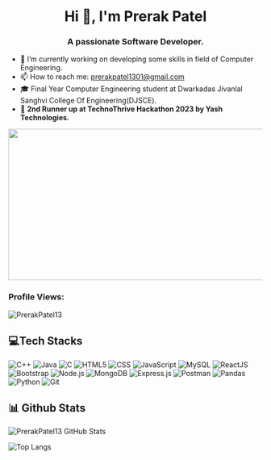
<h1 align="center">Hi 👋, I'm Prerak Patel</h1>
<h3 align="center">A passionate Software Developer.</h3>

- 🔭 I’m currently working on developing some skills in field of Computer Engineering.
- 📫 How to reach me: prerakpatel1301@gmail.com
- 🎓 Final Year Computer Engineering student at Dwarkadas Jivanlal Sanghvi College Of Engineering(DJSCE).
- 🥇 **2nd Runner up at TechnoThrive Hackathon 2023 by Yash Technologies.**

<div align="left">
  <img src="https://media.giphy.com/media/dWesBcTLavkZuG35MI/giphy.gif" width="600" height="300"/>
</div>

</p>
<h3 align="left">Profile Views:</h3>
<p align="left"> <img src="https://komarev.com/ghpvc/?username=PrerakPatel138&label=Profile%20views&color=0e75b6&style=flat" alt="PrerakPatel13" /> </p>

## :computer:Tech Stacks

![C++](https://img.shields.io/badge/-C++-00599C?style=flat-square&logo=c%2B%2B&logoColor=white)
![Java](https://img.shields.io/badge/-Java-007396?style=flat-square&logo=java&logoColor=white)
![C](https://img.shields.io/badge/-C-A8B9CC?style=flat-square&logo=C&logoColor=white)
![HTML5](https://img.shields.io/badge/html5-%23E34F26.svg?style=flat&logo=html5&logoColor=white)
![CSS](https://img.shields.io/badge/-CSS-1572B6?style=flat-square&logo=css3&logoColor=white)
![JavaScript](https://img.shields.io/badge/-JavaScript-F7DF1E?style=flat-square&logo=javascript&logoColor=black)
![MySQL](https://img.shields.io/badge/-MySQL-4479A1?style=flat-square&logo=mysql&logoColor=white)
![ReactJS](https://img.shields.io/badge/ReactJS-%2320232a.svg?style=flat&logo=react&logoColor=%2361DAFB)
![Bootstrap](https://img.shields.io/badge/bootstrap-%23563D7C.svg?style=flat&logo=bootstrap&logoColor=white)
![Node.js](https://img.shields.io/badge/node.js-339933?style=flat-square&logo=node.js&logoColor=white)
![MongoDB](https://img.shields.io/badge/mongodb-4EA94B?style=flat-square&logo=mongodb&logoColor=white)
![Express.js](https://img.shields.io/badge/express-000000?style=flat-square&logo=express&logoColor=white)
![Postman](https://img.shields.io/badge/postman-FF6C37?style=flat-square&logo=postman&logoColor=white)
![Pandas](https://img.shields.io/badge/pandas-2C2D72?style=flat-square&logo=pandas&logoColor=white)
![Python](https://img.shields.io/badge/python-3776AB?style=flat-square&logo=python&logoColor=white)
![Git](https://img.shields.io/badge/git-F05032?style=flat-square&logo=git&logoColor=white)

## :bar_chart: Github Stats

![PrerakPatel13 GitHub Stats](https://github-readme-streak-stats.herokuapp.com/?user=PrerakPatel13&theme=dark&hide_border=false)

![Top Langs](https://github-readme-stats.vercel.app/api/top-langs?username=PrerakPatel13&show_icons=true&locale=en&layout=compact&theme=dark)









